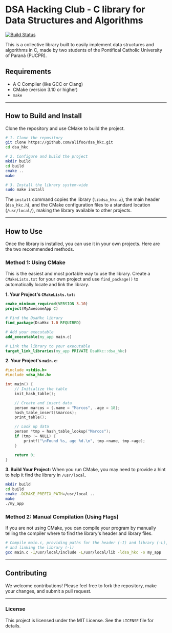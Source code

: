 # DSA Hacking Club - C library for Data Structures and Algorithms

[![Build Status](https://github.com/alifoo/dsa_hkc/actions/workflows/main.yml/badge.svg)](https://github.com/alifoo/dsa_hkc/actions)

This is a collective library built to easily implement data structures and
algorithms in C, made by two students of the Pontifical Catholic University of
Paraná (PUCPR).

## Requirements

* A C Compiler (like GCC or Clang)
* CMake (version 3.10 or higher)
* `make`

---

## How to Build and Install

Clone the repository and use CMake to build the project.

```bash
# 1. Clone the repository
git clone https://github.com/alifoo/dsa_hkc.git
cd dsa_hkc

# 2. Configure and build the project
mkdir build
cd build
cmake ..
make

# 3. Install the library system-wide
sudo make install
```
The `install` command copies the library (`libdsa_hkc.a`), the main header (`dsa_hkc.h`), and the CMake configuration files to a standard location (`/usr/local/`), making the library available to other projects.

---

## How to Use

Once the library is installed, you can use it in your own projects. Here are the two recommended methods.

### Method 1: Using CMake

This is the easiest and most portable way to use the library. Create a `CMakeLists.txt` for your own project and use `find_package()` to automatically locate and link the library.

**1. Your Project's `CMakeLists.txt`:**
```cmake
cmake_minimum_required(VERSION 3.10)
project(MyAwesomeApp C)

# Find the DsaHkc library
find_package(DsaHkc 1.0 REQUIRED)

# Add your executable
add_executable(my_app main.c)

# Link the library to your executable
target_link_libraries(my_app PRIVATE DsaHkc::dsa_hkc)
```

**2. Your Project's `main.c`:**
```c
#include <stdio.h>
#include <dsa_hkc.h>

int main() {
    // Initialize the table
    init_hash_table();

    // Create and insert data
    person marcos = {.name = "Marcos", .age = 18};
    hash_table_insert(&marcos);
    print_table();

    // Look up data
    person *tmp = hash_table_lookup("Marcos");
    if (tmp != NULL) {
        printf("\nFound %s, age %d.\n", tmp->name, tmp->age);
    }

    return 0;
}
```

**3. Build Your Project:**
When you run CMake, you may need to provide a hint to help it find the library in `/usr/local`.

```bash
mkdir build
cd build
cmake -DCMAKE_PREFIX_PATH=/usr/local ..
make
./my_app
```

### Method 2: Manual Compilation (Using Flags)

If you are not using CMake, you can compile your program by manually telling the compiler where to find the library's header and library files.

```bash
# Compile main.c, providing paths for the header (-I) and library (-L),
# and linking the library (-l)
gcc main.c -I/usr/local/include -L/usr/local/lib -ldsa_hkc -o my_app
```

---

## Contributing

We welcome contributions! Please feel free to fork the repository, make your
changes, and submit a pull request.

---

### License

This project is licensed under the MIT License. See the `LICENSE` file for details.
